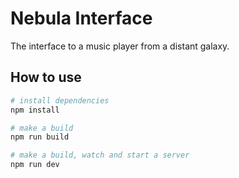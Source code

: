 # Nebula Interface

The interface to a music player from a distant galaxy.


## How to use

```bash
# install dependencies
npm install

# make a build
npm run build

# make a build, watch and start a server
npm run dev
```
